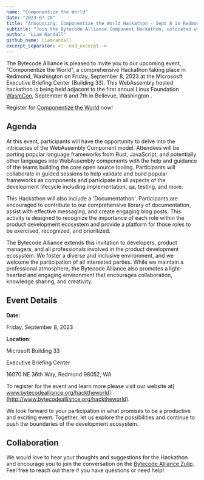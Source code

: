 ```yaml
---
name: "Componentize the World"
date: "2023-07-20"
title: "Announcing: Componentize the World Hackathon - Sept 8 in Redmond, WA"
subtitle: "Join the Bytecode Alliance Component Hackathon, colocated with the Linux Foundation WasmCON"
author: "Liam Randall"
github_name: liamrandall
excerpt_separator: <!--end_excerpt-->
---
```


The Bytecode Alliance is pleased to invite you to our upcoming event, "Componentize the World", a comprehensive Hackathon taking place in Redmond, Washington on Friday, September 8, 2023 at the Micrososft Executive Briefing Center (Building 33). This WebAssembly hosted hackathon is being held adjacent to the first annual Linux Foundation [WasmCon](https://events.linuxfoundation.org/wasmcon/), September 6 and 7th in Bellevue, Washington .

Register for [Componentize the World](#) now!
<!--end_excerpt-->

## Agenda

At this event, participants will have the opportunity to delve into the intricacies of the WebAssembly Component model. Attendees will be porting popular language frameworks from Rust, JavaScript, and potentially other languages into WebAssembly components with the help and guidance of the teams building the core open source tooling.  Participants will collaborate in guided sessions to help validate and build popular frameworks as components and participate in all aspects of the development lifecycle including implementation, qa, testing, and more.

This Hackathon will also include a 'Documentathon'. Participants are encouraged to contribute to our comprehensive library of documentation, assist with effective messaging, and create engaging blog posts. This activity is designed to recognize the importance of each role within the product development ecosystem and provide a platform for those roles to be exercised, recognized, and prioritized.

The Bytecode Alliance extends this invitation to developers, product managers, and all professionals involved in the product development ecosystem. We foster a diverse and inclusive environment, and we welcome the participation of all interested parties.  While we maintain a professional atmosphere, the Bytecode Alliance also promotes a light-hearted and engaging environment that encourages collaboration, knowledge sharing, and creativity.


## Event Details

**Date:**

Friday, September 8, 2023 

**Location**: 

Microsoft Building 33

Executive Briefing Center

16070 NE 36th Way, Redmond 98052, WA

To register for the event and learn more please visit our website at[ www.bytecodealliance.org/hacktheworld](http://www.bytecodealliance.org/hacktheworld).

We look forward to your participation in what promises to be a productive and exciting event. Together, let us explore the possibilities and continue to push the boundaries of the development ecosystem.


## Collaboration

We would love to hear your thoughts and suggestions for the Hackathon and encourage you to join the conversation on the  [Bytecode Alliance Zulip](https://bytecodealliance.zulipchat.com/). Feel free to reach out there if you have questions or need help!
